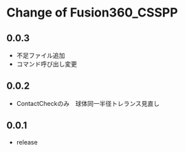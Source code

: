 # Change of Fusion360_CSSPP

## 0.0.3
+ 不足ファイル追加
+ コマンド呼び出し変更

## 0.0.2
+ ContactCheckのみ　球体同一半径トレランス見直し

## 0.0.1
+ release